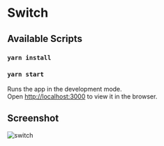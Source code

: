 # Switch

## Available Scripts

### `yarn install`
### `yarn start`

Runs the app in the development mode.\
Open [http://localhost:3000](http://localhost:3000) to view it in the browser.

## Screenshot

![switch](https://user-images.githubusercontent.com/91267121/141312683-ad80491a-5c1b-4335-8f1b-94f3ab1dabe6.png)